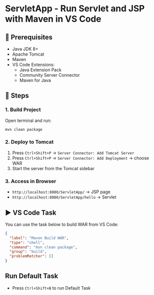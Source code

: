 # ServletApp - Run Servlet and JSP with Maven in VS Code

## 🔧 Prerequisites

- Java JDK 8+
- Apache Tomcat
- Maven
- VS Code Extensions:
  - Java Extension Pack
  - Community Server Connector
  - Maven for Java

## 🚀 Steps

### 1. Build Project

Open terminal and run:

```bash
mvn clean package
```

### 2. Deploy to Tomcat

1. Press `Ctrl+Shift+P` → `Server Connector: Add Tomcat Server`
2. Press `Ctrl+Shift+P` → `Server Connector: Add Deployment` → choose WAR
3. Start the server from the Tomcat sidebar

### 3. Access in Browser

- `http://localhost:8080/ServletApp/` → JSP page
- `http://localhost:8080/ServletApp/hello` → Servlet

## ▶️ VS Code Task

You can use the task below to build WAR from VS Code:

```json
{
  "label": "Maven Build WAR",
  "type": "shell",
  "command": "mvn clean package",
  "group": "build",
  "problemMatcher": []
}
```

## Run Default Task

- Press `Ctrl+Shift+B` to run Default Task